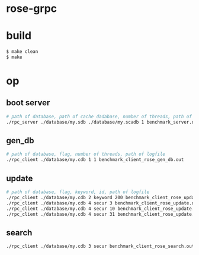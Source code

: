 # rose-grpc

# build

```bash
$ make clean
$ make
```

# op

## boot server
```bash
# path of database, path of cache dadabase, number of threads, path of output log
./rpc_server ./database/my.sdb ./database/my.scadb 1 benchmark_server.out
```

## gen_db

```bash
# path of database, flag, number of threads, path of logfile
./rpc_client ./database/my.cdb 1 1 benchmark_client_rose_gen_db.out
```

## update

```bash
# path of database, flag, keyword, id, path of logfile
./rpc_client ./database/my.cdb 2 keyword 200 benchmark_client_rose_update.out 
./rpc_client ./database/my.cdb 4 secur 3 benchmark_client_rose_update.out
./rpc_client ./database/my.cdb 4 secur 10 benchmark_client_rose_update.out
./rpc_client ./database/my.cdb 4 secur 31 benchmark_client_rose_update.out
```

## search
```bash
./rpc_client ./database/my.cdb 3 secur benchmark_client_rose_search.out
```